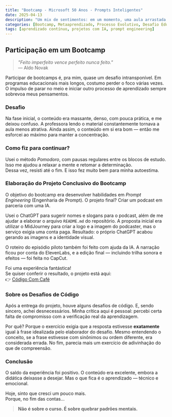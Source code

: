 ```yaml
---
title: "Bootcamp - Microsoft 50 Anos - Prompts Inteligentes"
date: 2025-04-13
description: "Um mix de sentimentos: em um momento, uma aula arrastada e teórica; em outro, prática intensa e um projeto fantástico."
categories: [Bootcamp, Metaaprendizado, Processo Evolutivo, Desafio Educacional, IA, Prompts]
tags: [aprendizado contínuo, projetos com IA, prompt engineering]
---
```


## Participação em um Bootcamp

> _"Feito imperfeito vence perfeito nunca feito."_  
> — Aldo Novak

Participar de bootcamps é, pra mim, quase um desafio intransponível. Em programas educacionais mais longos, costumo perder o foco várias vezes. O impulso de parar no meio e iniciar outro processo de aprendizado sempre sobrevoa meus pensamentos.

### Desafio

Na fase inicial, o conteúdo era massante, denso, com pouca prática, e me deixou confuso. A professora lendo o material constantemente tornava a aula menos atrativa. Ainda assim, o conteúdo em si era bom — então me esforcei ao máximo para manter a concentração.

### Como fiz para continuar?

Usei o método _Pomodoro_, com pausas regulares entre os blocos de estudo. Isso me ajudou a relaxar a mente e retomar a determinação.  
Dessa vez, resisti até o fim. E isso fez muito bem para minha autoestima.

### Elaboração do Projeto Conclusivo do Bootcamp

O objetivo do bootcamp era desenvolver habilidades em _Prompt Engineering_ (Engenharia de Prompt). O projeto final? Criar um podcast em parceria com uma IA.

Usei o ChatGPT para sugerir nomes e slogans para o podcast, além de me ajudar a elaborar o arquivo `README.md` do repositório. A proposta inicial era utilizar o MidJourney para criar a logo e a imagem do podcaster, mas o serviço exigia uma conta paga. Resultado: o próprio ChatGPT acabou gerando as imagens e a identidade visual.

O roteiro do episódio piloto também foi feito com ajuda da IA. A narração ficou por conta do ElevenLabs, e a edição final — incluindo trilha sonora e efeitos — foi feita no CapCut.

Foi uma experiência fantástica!  
Se quiser conferir o resultado, o projeto está aqui:  
👉 [Código Com Café](https://github.com/guedesindev/podcast_codigo_com_cafe)

### Sobre os Desafios de Código

Após a entrega do projeto, houve alguns desafios de código. E, sendo sincero, achei desnecessários. Minha crítica aqui é pessoal: percebi certa falta de compromisso com a verificação real da aprendizagem.

Por quê? Porque o exercício exigia que a resposta estivesse **exatamente** igual à frase idealizada pelo elaborador do desafio. Mesmo entendendo o conceito, se a frase estivesse com sinônimos ou ordem diferente, era considerada errada. No fim, parecia mais um exercício de adivinhação do que de compreensão.

### Conclusão

O saldo da experiência foi positivo. O conteúdo era excelente, embora a didática deixasse a desejar. Mas o que fica é o aprendizado — técnico e emocional.

Hoje, sinto que cresci um pouco mais.  
Porque, no fim das contas...

> **Não é sobre o curso. É sobre quebrar padrões mentais.**
